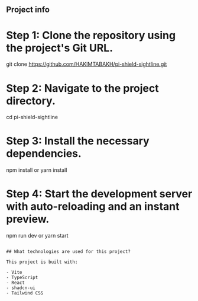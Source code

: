
## Project info

# Step 1: Clone the repository using the project's Git URL.
git clone https://github.com/HAKIMTABAKH/pi-shield-sightline.git

# Step 2: Navigate to the project directory.
cd pi-shield-sightline

# Step 3: Install the necessary dependencies.
npm install
or 
yarn install
# Step 4: Start the development server with auto-reloading and an instant preview.
npm run dev
or 
yarn start
```

## What technologies are used for this project?

This project is built with:

- Vite
- TypeScript
- React
- shadcn-ui
- Tailwind CSS


